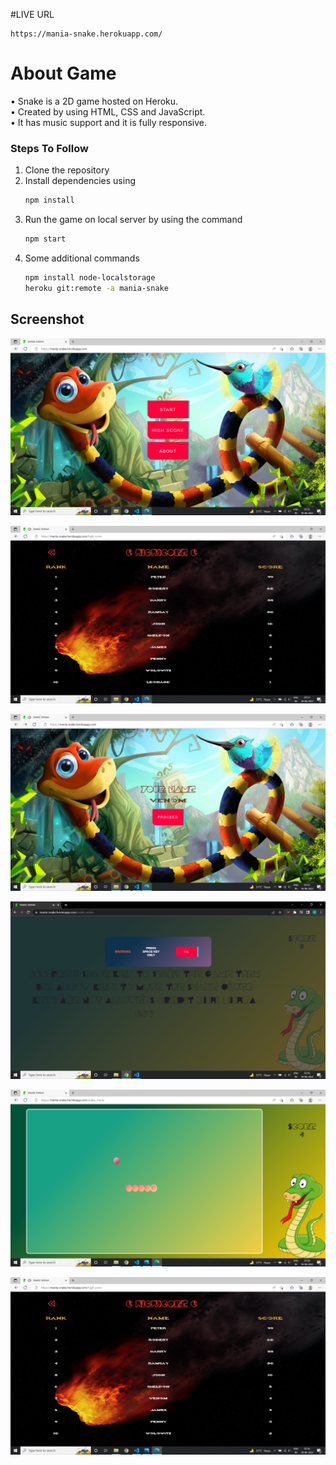 #LIVE URL
```
https://mania-snake.herokuapp.com/
```
# About Game
• Snake is a 2D game hosted on Heroku.<br>
• Created by using HTML, CSS and JavaScript.<br>
• It has music support and it is fully responsive.<br>

### Steps To Follow
1. Clone the repository
2. Install dependencies using 
    ```bash
    npm install
    ```
3. Run the game on local server by using the command
    ```bash
    npm start
    ```
4. Some additional commands
    ```bash
    npm install node-localstorage
    heroku git:remote -a mania-snake
    ````

## Screenshot

![image description](./Screenshots/Snake1.png) 

![image description](./Screenshots/Snake2.png) 

![image description](./Screenshots/Snake3.png) 

![image description](./Screenshots/Snake4.png) 

![image description](./Screenshots/Snake5.png) 

![image description](./Screenshots/Snake6.png) 

 
